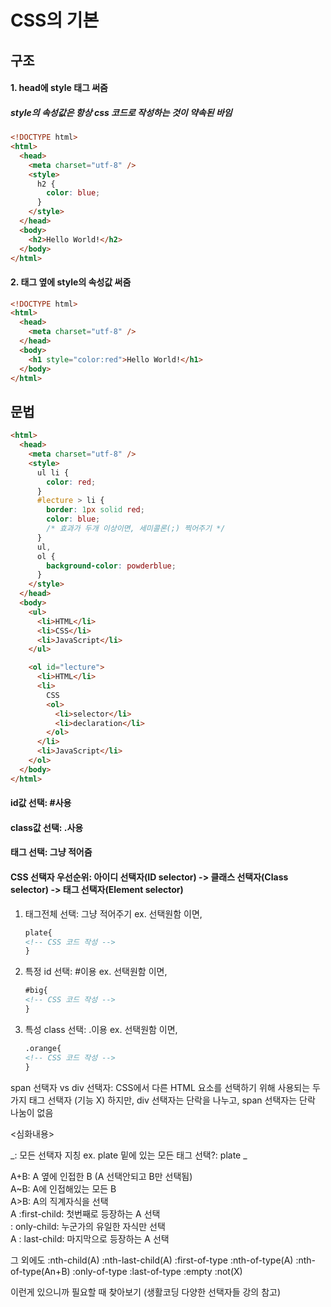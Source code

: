 # CSS의 기본

## 구조

#### 1. head에 style 태그 써줌
##### style의 속성값은 항상 css 코드로 작성하는 것이 약속된 바임

```html
<!DOCTYPE html>
<html>
  <head>
    <meta charset="utf-8" />
    <style>
      h2 {
        color: blue;
      }
    </style>
  </head>
  <body>
    <h2>Hello World!</h2>
  </body>
</html>
```

#### 2. 태그 옆에 style의 속성값 써줌

```html
<!DOCTYPE html>
<html>
  <head>
    <meta charset="utf-8" />
  </head>
  <body>
    <h1 style="color:red">Hello World!</h1>
  </body>
</html>
```

## 문법

```html
<html>
  <head>
    <meta charset="utf-8" />
    <style>
      ul li {
        color: red;
      }
      #lecture > li {
        border: 1px solid red;
        color: blue;
        /* 효과가 두개 이상이면, 세미콜론(;) 찍어주기 */
      }
      ul,
      ol {
        background-color: powderblue;
      }
    </style>
  </head>
  <body>
    <ul>
      <li>HTML</li>
      <li>CSS</li>
      <li>JavaScript</li>
    </ul>

    <ol id="lecture">
      <li>HTML</li>
      <li>
        CSS
        <ol>
          <li>selector</li>
          <li>declaration</li>
        </ol>
      </li>
      <li>JavaScript</li>
    </ol>
  </body>
</html>
```

#### id값 선택: #사용

#### class값 선택: .사용

#### 태그 선택: 그냥 적어줌

#### CSS 선택자 우선순위: 아이디 선택자(ID selector) -> 클래스 선택자(Class selector) -> 태그 선택자(Element selector)

1. 태그전체 선택: 그냥 적어주기
   ex.
   <plate>선택원함</plate> 이면,

   ```html
   plate{
   <!-- CSS 코드 작성 -->
   }
   ```

2. 특정 id 선택: #이용
   ex. <apple id="big">선택원함</apple> 이면,

   ```html
   #big{
   <!-- CSS 코드 작성 -->
   }
   ```

3. 특성 class 선택: .이용
   ex. <orange class="small"> 선택원함 </orange> 이면,

   ```html
   .orange{
   <!-- CSS 코드 작성 -->
   }
   ```

span 선택자 vs div 선택자: CSS에서 다른 HTML 요소를 선택하기 위해 사용되는 두 가지 태그 선택자 (기능 X)
하지만, div 선택자는 단락을 나누고, span 선택자는 단락 나눔이 없음

<심화내용>

_: 모든 선택자 지칭
ex. plate 밑에 있는 모든 태그 선택?: plate _

A+B: A 옆에 인접한 B (A 선택안되고 B만 선택됨)  
A~B: A에 인접해있는 모든 B  
A>B: A의 직계자식을 선택  
A :first-child: 첫번째로 등장하는 A 선택  
: only-child: 누군가의 유일한 자식만 선택  
A : last-child: 마지막으로 등장하는 A 선택

그 외에도
:nth-child(A) :nth-last-child(A) :first-of-type :nth-of-type(A)
:nth-of-type(An+B) :only-of-type :last-of-type :empty :not(X)

이런게 있으니까 필요할 때 찾아보기 (생활코딩 다양한 선택자들 강의 참고)
